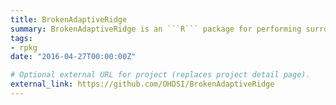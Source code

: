 ```yaml
---
title: BrokenAdaptiveRidge
summary: BrokenAdaptiveRidge is an ```R``` package for performing surrogate $\ell_0$-OLS, GLM, and Cox regressions via Cyclops.
tags:
- rpkg
date: "2016-04-27T00:00:00Z"

# Optional external URL for project (replaces project detail page).
external_link: https://github.com/OHDSI/BrokenAdaptiveRidge
---
```

